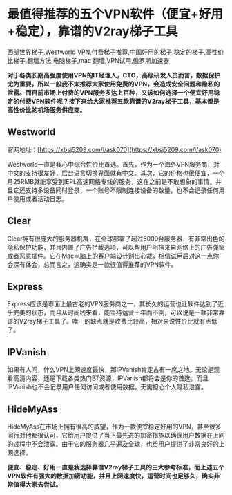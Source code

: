 # 最值得推荐的五个VPN软件（便宜+好用+稳定），靠谱的V2ray梯子工具
西部世界梯子,Westworld VPN,付费梯子推荐,中国好用的梯子,稳定的梯子,高性价比梯子,翻墙方法,电脑梯子,mac 翻墙,VPN试用,俄罗斯加速器

**对于各类长期高强度使用VPN的IT经理人，CTO，高级研发人员而言，数据保护尤为重要，所以一般我不太推荐大家使用免费的VPN，会造成安全问题和隐私的泄露。而目前市场上付费的VPN服务多达上百种，又该如何选择一个便宜好用稳定的付费VPN软件呢？接下来给大家推荐五款靠谱的V2ray梯子工具，基本都是高性价比的机场服务供应商。**

## Westworld

官网地址：[https://xbsj5209.com/i/ask070](https://xbsj5209.com/i/ask070)

Westworld一直是我心中综合性价比首选。首先，作为一个海外VPN服务商，对中文的支持很友好，后台语言切换界面就有中文。其次，它的价格也很便宜，一个月25RMB就能享受到IEPL高速网络专线的服务，这在之前是不敢想象的事情。并且它还支持多设备同时登录，一个账号不限制连接设备的数量，也不会记录任何用户使用或者活动日志。

## Clear

Clear拥有很庞大的服务器机群，在全球部署了超过5000台服务器，有非常出色的隐私保护功能，并且内置了广告拦截选项，可以帮用户阻挡来自网络上的广告弹窗或者恶意插件。它在Mac电脑上的客户端设计别出心裁，相信试用后对这一点你会深有体会，总而言之，这确实是一款很值得推荐的VPN软件。

## Express

Express应该是市面上最古老的VPN服务商之一，其长久的运营也让软件达到了近乎完美的状态，而且从时间线来看，能坚持运营十年而不倒，可以说是一款非常靠谱的V2ray梯子工具了。唯一的缺点就是收费比较高，相对来说性价比就有点低了。

## IPVanish

如果有人问，什么VPN上网速度最快，那IPVanish肯定占有一席之地。无论是观看高清内容，还是下载各类热门BT资源，IPVanish都将会是你的首选。而且IPVanish也不会记录用户任何访问或者使用数据，无需担心个人隐私泄露。

## HideMyAss

HideMyAss在市场上拥有很高的威望，作为一款便宜稳定好用的VPN，甚至很多同行对他都很认可，它给用户提供了当下最先进的加密措施以确保用户数据在上网的过程中不会泄露。由于它的服务器几乎遍及全球，也给用户提供了非常良好的上网选择。

**便宜、稳定、好用一直是我选择靠谱V2ray梯子工具的三大参考标准，而上述五个VPN软件有强大的数据加密功能，并且上网速度快，运营时间也足够久，确实非常值得大家去尝试。**
